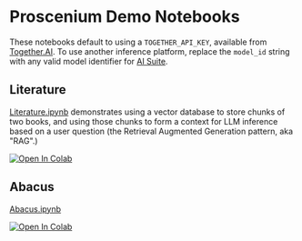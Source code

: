# Proscenium Demo Notebooks

These notebooks default to using a `TOGETHER_API_KEY`, available from [Together.AI](https://together.ai/).
To use another inference platform, replace the `model_id` string with any valid
model identifier for [AI Suite](https://github.com/andrewyng/aisuite/).

## Literature

[Literature.ipynb](./Literature.ipynb) demonstrates using a vector database to store chunks of two books,
and using those chunks to form a context for LLM inference based on a user question (the Retrieval Augmented Generation pattern, aka "RAG".)

<a target="_blank" href="https://colab.research.google.com/github/The-AI-Alliance/proscenium/blob/main/notebooks/Literature.ipynb">
<img src="https://colab.research.google.com/assets/colab-badge.svg" alt="Open In Colab"/>
</a>

## Abacus

[Abacus.ipynb](./Abacus.ipynb)

<a target="_blank" href="https://colab.research.google.com/github/The-AI-Alliance/proscenium/blob/main/notebooks/Abacus.ipynb">
<img src="https://colab.research.google.com/assets/colab-badge.svg" alt="Open In Colab"/>
</a>
